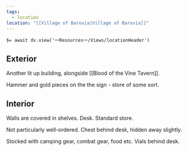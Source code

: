 ```yaml
---
tags:
  - location
location: "[[Village of Barovia|Village of Barovia]]"
---
```


`$= await dv.view('一Resources一/Views/locationHeader')`

## Exterior

Another lit up building, alongside [[Blood of the Vine Tavern]].

Hammer and gold pieces on the the sign - store of some sort.

## Interior

Walls are covered in shelves. Desk. Standard store.

Not particularly well-ordered. Chest behind desk, hidden away slightly.

Stocked with camping gear, combat gear, food etc. Vials behind desk.
